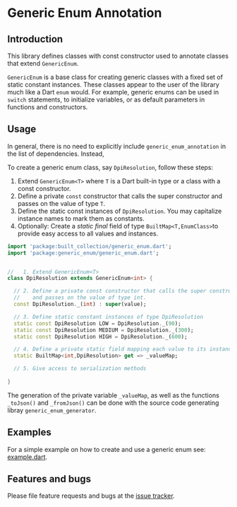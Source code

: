 # Generic Enum Annotation


## Introduction

This library defines classes with const constructor used to annotate classes that extend `GenericEnum`.

`GenericEnum` is a base class for creating generic classes with a fixed set of static constant instances. These classes appear to the user of the library much like a Dart `enum` would. For example, generic enums can be used in `switch` statements, to initialize variables, or as default parameters in functions and constructors.

## Usage

In general, there is no need to explicitly include `generic_enum_annotation` in the list of dependencies. Instead,

To create a generic enum class, say `DpiResolution`, follow these steps:

1. Extend `GenericEnum<T>` where `T` is a Dart built-in type or a class with a const constructor.
2. Define a private `const` constructor that calls the super constructor and passes on the value of type `T`.
3. Define the static const instances of `DpiResolution`. You may capitalize instance names to mark them as constants.
4. Optionally: Create a *static final* field of type `BuiltMap<T,EnumClass>`to provide easy access to all values and instances.

```Dart
import 'package:built_collection/generic_enum.dart';
import 'package:generic_enum/generic_enum.dart';


//   1. Extend GenericEnum<T>
class DpiResolution extends GenericEnum<int> {

  // 2. Define a private const constructor that calls the super constructor
  //    and passes on the value of type int.
  const DpiResolution._(int) : super(value);

  // 3. Define static constant instances of type DpiResolution
  static const DpiResolution LOW = DpiResolution._(90);
  static const DpiResolution MEDIUM = DpiResolution._(300);
  static const DpiResolution HIGH = DpiResolution._(600);

  // 4. Define a private static field mapping each value to its instance.
  static BuiltMap<int,DpiResolution> get => _valueMap;

  // 5. Give access to serialization methods
  
}
```
The generation of the private variable `_valueMap`, as well as the functions
`_toJson()` and `_fromJson()` can be done with the source code generating libray `generic_enum_generator`.


## Examples

For a simple example on how to create and use a generic enum see:
[example.dart](https://github.com/simphotonics/generic_enum/blob/master/example/example.dart).


## Features and bugs

Please file feature requests and bugs at the [issue tracker].

[issue tracker]: https://github.com/simphotonics/generic_enum/issues
[analyzer]: https://pub.dev/packages/analyzer
[source_gen]: https://pub.dev/packages/source_gen
